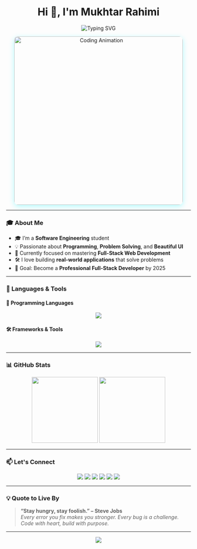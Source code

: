 <h1 align="center">Hi 👋, I'm Mukhtar Rahimi</h1>

<p align="center">
  <img src="https://readme-typing-svg.demolab.com?font=Fira+Code&duration=3000&pause=500&color=00F5FF&center=true&vCenter=true&width=500&lines=Software+Engineer+in+Making;Frontend+Developer;Lifelong+Learner;Passionate+Problem+Solver" alt="Typing SVG" />
</p>

<div align="center">
  <img src="https://media.giphy.com/media/qgQUggAC3Pfv687qPC/giphy.gif" width="460" alt="Coding Animation" style="border-radius: 10px; box-shadow: 0 4px 15px rgba(0, 245, 255, 0.3);" />
</div>

---

### 🎓 About Me

- 🎓 I’m a **Software Engineering** student  
- 💡 Passionate about **Programming**, **Problem Solving**, and **Beautiful UI**
- 🌱 Currently focused on mastering **Full-Stack Web Development**
- 🛠 I love building **real-world applications** that solve problems
- 🎯 Goal: Become a **Professional Full-Stack Developer** by 2025

---

### 🚀 Languages & Tools

#### 🧠 Programming Languages
<p align="center">
  <img src="https://skillicons.dev/icons?i=cpp,python,js,html,css" />
</p>

#### 🛠 Frameworks & Tools
<p align="center">
  <img src="https://skillicons.dev/icons?i=react,tailwind,bootstrap,vscode,github,git,ps,django" />
</p>

---

### 📊 GitHub Stats

<p align="center">
  <img src="https://github-readme-stats.vercel.app/api?username=Mukhtarrahimi&show_icons=true&theme=tokyonight&hide_border=true&border_radius=10" height="180px" />
  <img src="https://github-readme-stats.vercel.app/api/top-langs/?username=Mukhtarrahimi&layout=compact&theme=tokyonight&hide_border=true&border_radius=10" height="180px" />
</p>

---

### 📫 Let's Connect

<p align="center">
  <a href="mailto:mukhtarrahimi110@gmail.com"><img src="https://img.shields.io/badge/-Gmail-D14836?style=for-the-badge&logo=gmail&logoColor=white" /></a>
  <a href="https://github.com/Mukhtarrahimi"><img src="https://img.shields.io/badge/-GitHub-000000?style=for-the-badge&logo=github&logoColor=white" /></a>
  <a href="https://t.me/M_Rahime"><img src="https://img.shields.io/badge/-Telegram-0088cc?style=for-the-badge&logo=telegram&logoColor=white" /></a>
  <a href="https://wa.me/989159597022"><img src="https://img.shields.io/badge/-WhatsApp-25D366?style=for-the-badge&logo=whatsapp&logoColor=white" /></a>
  <a href="https://www.linkedin.com/in/yourlinkedinprofile"><img src="https://img.shields.io/badge/-LinkedIn-0A66C2?style=for-the-badge&logo=linkedin&logoColor=white" /></a>
  <a href="https://www.facebook.com/profile.php?id=61569174538114"><img src="https://img.shields.io/badge/-Facebook-1877F2?style=for-the-badge&logo=facebook&logoColor=white" /></a>
</p>

---

### 💡 Quote to Live By
> **“Stay hungry, stay foolish.” – Steve Jobs**  
> *Every error you fix makes you stronger. Every bug is a challenge.*  
> *Code with heart, build with purpose.*

---

<p align="center">
  <img src="https://capsule-render.vercel.app/api?type=waving&color=00f5ff&height=150&section=footer&text=Thanks+for+visiting+💙&fontSize=30&fontColor=0D1117&animation=fadeIn" />
</p>
